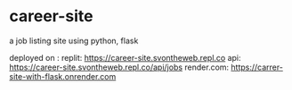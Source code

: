 # career-site
a job listing site using python, flask

deployed on :
replit: https://career-site.svontheweb.repl.co 
api: https://career-site.svontheweb.repl.co/api/jobs
render.com: https://carrer-site-with-flask.onrender.com